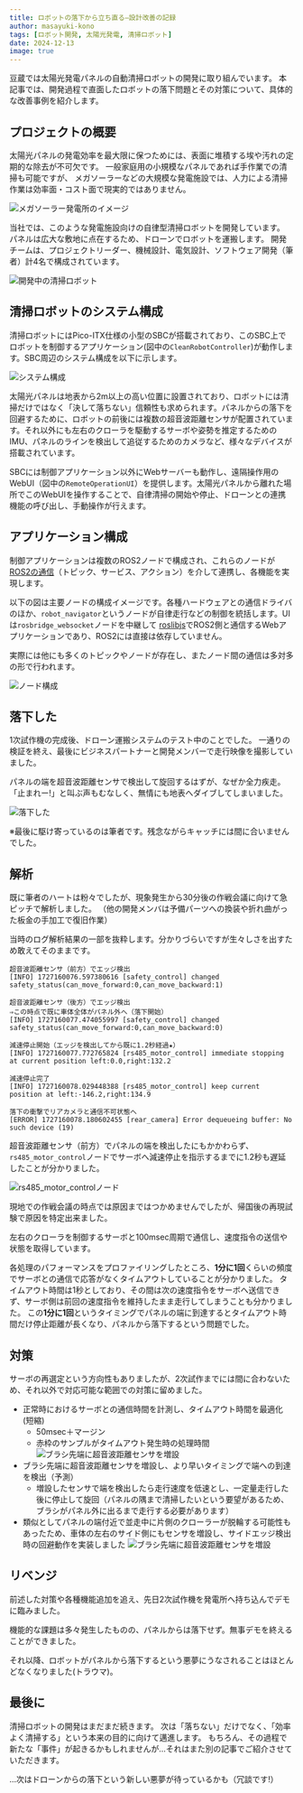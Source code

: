 ```yaml
---
title: ロボットの落下から立ち直る—設計改善の記録
author: masayuki-kono
tags: [ロボット開発, 太陽光発電, 清掃ロボット]
date: 2024-12-13
image: true
---
```


豆蔵では太陽光発電パネルの自動清掃ロボットの開発に取り組んでいます。
本記事では、開発過程で直面したロボットの落下問題とその対策について、具体的な改善事例を紹介します。

## プロジェクトの概要

太陽光パネルの発電効率を最大限に保つためには、表面に堆積する埃や汚れの定期的な除去が不可欠です。
一般家庭用の小規模なパネルであれば手作業での清掃も可能ですが、
メガソーラーなどの大規模な発電施設では、人力による清掃作業は効率面・コスト面で現実的ではありません。

![メガソーラー発電所のイメージ](/img/robotics/clean-robot/solar-panel.png)

当社では、このような発電施設向けの自律型清掃ロボットを開発しています。
パネルは広大な敷地に点在するため、ドローンでロボットを運搬します。
開発チームは、プロジェクトリーダー、機械設計、電気設計、ソフトウェア開発（筆者）計4名で構成されています。

![開発中の清掃ロボット](/img/robotics/clean-robot/clean-robot-proto-2nd.png)

## 清掃ロボットのシステム構成

清掃ロボットにはPico-ITX仕様の小型のSBCが搭載されており、このSBC上でロボットを制御するアプリケーション(図中の`CleanRobotController`)が動作します。SBC周辺のシステム構成を以下に示します。

![システム構成](/img/robotics/clean-robot/system-structure-related-to-sbc-proto-2nd.png)

太陽光パネルは地表から2m以上の高い位置に設置されており、ロボットには清掃だけではなく「決して落ちない」信頼性も求められます。パネルからの落下を回避するために、ロボットの前後には複数の超音波距離センサが配置されています。それ以外にも左右のクローラを駆動するサーボや姿勢を推定するためのIMU、パネルのラインを検出して追従するためのカメラなど、様々なデバイスが搭載されています。

SBCには制御アプリケーション以外にWebサーバーも動作し、遠隔操作用のWebUI（図中の`RemoteOperationUI`）を提供します。太陽光パネルから離れた場所でこのWebUIを操作することで、自律清掃の開始や停止、ドローンとの連携機能の呼び出し、手動操作が行えます。

## アプリケーション構成

制御アプリケーションは複数のROS2ノードで構成され、これらのノードが[ROS2の通信](https://docs.ros.org/en/humble/How-To-Guides/Topics-Services-Actions.html)（トピック、サービス、アクション）を介して連携し、各機能を実現します。

以下の図は主要ノードの構成イメージです。各種ハードウェアとの通信ドライバのほか、`robot_navigator`というノードが自律走行などの制御を統括します。UIは`rosbridge_websocket`ノードを中継して [roslibjs](https://github.com/RobotWebTools/roslibjs)でROS2側と通信するWebアプリケーションであり、ROS2には直接は依存していません。

実際には他にも多くのトピックやノードが存在し、またノード間の通信は多対多の形で行われます。

![ノード構成](/img/robotics/clean-robot/node-structure-proto-2nd.png)

## 落下した

1次試作機の完成後、ドローン運搬システムのテスト中のことでした。
一通りの検証を終え、最後にビジネスパートナーと開発メンバーで走行映像を撮影していました。

パネルの端を超音波距離センサで検出して旋回するはずが、なぜか全力疾走。
「止まれー!」と叫ぶ声もむなしく、無情にも地表へダイブしてしまいました。

![落下した](/img/robotics/clean-robot/falling-down.gif)

※最後に駆け寄っているのは筆者です。残念ながらキャッチには間に合いませんでした。

## 解析

既に筆者のハートは粉々でしたが、現象発生から30分後の作戦会議に向けて急ピッチで解析しました。
（他の開発メンバは予備パーツへの換装や折れ曲がった板金の手加工で復旧作業）

当時のログ解析結果の一部を抜粋します。分かりづらいですが生々しさを出すため敢えてそのままです。

```shell
超音波距離センサ（前方）でエッジ検出
[INFO] 1727160076.597380616 [safety_control] changed safety_status(can_move_forward:0,can_move_backward:1)

超音波距離センサ（後方）でエッジ検出
⇒この時点で既に車体全体がパネル外へ（落下開始）
[INFO] 1727160077.474055997 [safety_control] changed safety_status(can_move_forward:0,can_move_backward:0)

減速停止開始（エッジを検出してから既に1.2秒経過★）
[INFO] 1727160077.772765824 [rs485_motor_control] immediate stopping at current position left:0.0,right:132.2

減速停止完了
[INFO] 1727160078.029448388 [rs485_motor_control] keep current position at left:-146.2,right:134.9

落下の衝撃でリアカメラと通信不可状態へ
[ERROR] 1727160078.180602455 [rear_camera] Error dequeueing buffer: No such device (19)
```

超音波距離センサ（前方）でパネルの端を検出したにもかかわらず、`rs485_motor_control`ノードでサーボへ減速停止を指示するまでに1.2秒も遅延したことが分かりました。

![rs485_motor_controlノード](/img/robotics/clean-robot/rs-485-motor-control.png)

現地での作戦会議の時点では原因まではつかめませんでしたが、帰国後の再現試験で原因を特定出来ました。

左右のクローラを制御するサーボと100msec周期で通信し、速度指令の送信や状態を取得しています。

各処理のパフォーマンスをプロファイリングしたところ、**1分に1回**くらいの頻度でサーボとの通信で応答がなくタイムアウトしていることが分かりました。
タイムアウト時間は1秒としており、その間は次の速度指令をサーボへ送信できず、サーボ側は前回の速度指令を維持したまま走行してしまうことも分かりました。
この**1分に1回**というタイミングでパネルの端に到達するとタイムアウト時間だけ停止距離が長くなり、パネルから落下するという問題でした。

## 対策

サーボの再選定という方向性もありましたが、2次試作までには間に合わないため、それ以外で対応可能な範囲での対策に留めました。

* 正常時におけるサーボとの通信時間を計測し、タイムアウト時間を最適化(短縮)
    * 50msec＋マージン
    * 赤枠のサンプルがタイムアウト発生時の処理時間
    ![ブラシ先端に超音波距離センサを増設](/img/robotics/clean-robot/servo-com-processing-time.png)
* ブラシ先端に超音波距離センサを増設し、より早いタイミングで端への到達を検出（予測）
    * 増設したセンサで端を検出したら走行速度を低速とし、一定量走行した後に停止して旋回（パネルの隅まで清掃したいという要望があるため、ブラシがパネル外に出るまで走行する必要があります）
* 類似としてパネルの端付近で並走中に片側のクローラーが脱輪する可能性もあったため、車体の左右のサイド側にもセンサを増設し、サイドエッジ検出時の回避動作を実装しました
    ![ブラシ先端に超音波距離センサを増設](/img/robotics/clean-robot/clean-robot-proto-2nd-add-edge-sensors.png)

## リベンジ

前述した対策や各種機能追加を追え、先日2次試作機を発電所へ持ち込んでデモに臨みました。

機能的な課題は多々発生したものの、パネルからは落下せず。無事デモを終えることができました。

それ以降、ロボットがパネルから落下するという悪夢にうなされることはほとんどなくなりました(トラウマ)。

## 最後に

清掃ロボットの開発はまだまだ続きます。
次は「落ちない」だけでなく、「効率よく清掃する」という本来の目的に向けて邁進します。
もちろん、その過程で新たな「事件」が起きるかもしれませんが...それはまた別の記事でご紹介させていただきます。

...次はドローンからの落下という新しい悪夢が待っているかも（冗談です!）
